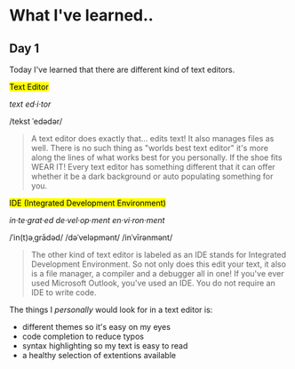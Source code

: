 # **What I've learned..**

## Day 1

Today I've learned that there are different kind of text editors. 

<mark>Text Editor</mark>

*text ed·i·tor*

/tekst ˈedədər/
> A text editor does exactly that... edits text! It also manages files as well. There is no such thing as "worlds best text editor" it's more along the lines of what works best for you personally. If the shoe fits WEAR IT! Every text editor has something different that it can offer whether it be a dark background or auto populating something for you. 

<mark>IDE (Integrated Development Environment)</mark> 

*in·te·grat·ed  de·vel·op·ment  en·vi·ron·ment*

/ˈin(t)əˌɡrādəd/  /dəˈveləpmənt/  /inˈvīrənmənt/
> The other kind of text editor is labeled as an IDE stands for Integrated Development Environment. So not only does this edit your text, it also is a file manager, a compiler and a debugger all in one! If you've ever used Microsoft Outlook, you've used an IDE. You do not require an IDE to write code.

The things I *personally* would look for in a text editor is:
* different themes so it's easy on my eyes
* code completion to reduce typos
* syntax highlighting so my text is easy to read
* a healthy selection of extentions available 

